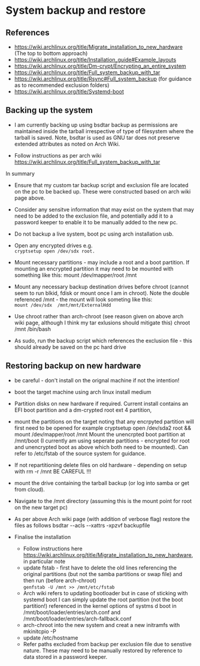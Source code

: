 # System backup and restore

## References
 - https://wiki.archlinux.org/title/Migrate_installation_to_new_hardware  (The top to bottom approach)
 - https://wiki.archlinux.org/title/Installation_guide#Example_layouts
 - https://wiki.archlinux.org/title/Dm-crypt/Encrypting_an_entire_system
 - https://wiki.archlinux.org/title/Full_system_backup_with_tar
 - https://wiki.archlinux.org/title/Rsync#Full_system_backup  (for guidance as to recommended exclusion folders)
 - https://wiki.archlinux.org/title/Systemd-boot


## Backing up the system
- I am currently backing up using bsdtar backup as permissions are maintained inside the tarball irrespective of type of filesystem where the tarball is saved.  Note, bsdtar is used as GNU tar does not preserve extended attributes as noted on Arch Wiki.

- Follow instructions as per arch wiki
	https://wiki.archlinux.org/title/Full_system_backup_with_tar

In summary
 - Ensure that my custom tar backup script and exclusion file are located on the pc to be backed up.  These were constructed based on arch wiki page above.

 - Consider any sensitve information that may exist on the system that may need to be added to the exclusion file, and potentially add it to a password keeper to enable it to be manually added to the new pc.

 - Do not backup a live system, boot pc using arch installation usb.

- Open any encrypted drives e.g. <br> `cryptsetup open /dev/sdx root.`

 - Mount necessary partitions - may include a root and a boot partition.  If mounting an encrypted partition it may need to be mounted with something like this:
     mount /dev/mapper/root /mnt

 - Mount any necessary backup destination drives before chroot (cannot seem to run blkid, fdisk or mount once I am in chroot).  Note the double referenced /mnt - the mount will look someting like this: <br>
 `mount /dev/sdx  /mnt/mnt/ExternalHdd`

 - Use chroot rather than arch-chroot (see reason given on above arch wiki page, although I think my tar exlusions should mitigate this)
	chroot /mnt /bin/bash

 - As sudo, run the backup script which references the exclusion file - this should already be saved on the pc hard drive



## Restoring backup on new hardware

 - be careful - don't install on the orignal machine if not the intention!

 - boot the target machine using arch linux install medium

 - Partition disks on new hardware if required.  Current install contains an EFI boot partition and a dm-crypted root ext 4 partition,
 
 - mount the partitions on the target noting that any encrpyted partition will first need to be opened for example  cryptsetup open /dev/sda2 root && mount /dev/mapper/root /mnt  Mount the unencrpted boot partition at /mnt/boot  (I currently am using seperate partitions - encrypted for root and unencrypted boot as above  which both need to be mounted).  Can refer to /etc/fstab of the source system for guidance.

 - If not repartitioning delete files on old hardware - depending on setup with rm -r /mnt   BE CAREFUL !!! 

 - mount the drive containing the tarball backup (or log into samba or get from cloud).
 
 - Navigate to the /mnt directory (assuming this is the mount point for root on the new target pc)

 - As per above Arch wiki page (with addition of verbose flag) restore the files as follows
	bsdtar --acls --xattrs -xpzvf backupfile
	
- Finalise the installation
	- Follow instructions here <br>
    https://wiki.archlinux.org/title/Migrate_installation_to_new_hardware, in particular note
	- update fstab - first have to delete the old lines referencing the  original partitions (but not the samba partitions or swap file) and then run (before arch-chroot) <br>
    `genfstab -U /mnt >> /mnt/etc/fstab`
	- Arch wiki refers to updating bootloader but in case of sticking with systemd boot I can simply update the root partition (not the boot partition!) referenced in the kernel options of systms d boot in /mnt/boot/loader/entries/arch.conf and /mnt/boot/loader/entries/arch-fallback.conf
	- arch-chroot into the new system and creat a new initramfs with mkinitcpio -P
	- update /etc/hostname
	- Refer paths excluded from backup per exclusion file due to senstive nature.  These may need to be manually restored by reference to data stored in a password keeper.
